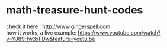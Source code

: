 # math-treasure-hunt-codes
check it here : http://www.gingerspell.com
<br> how it works, a live example: https://www.youtube.com/watch?v=YJ89Hw3xFDw&feature=youtu.be
